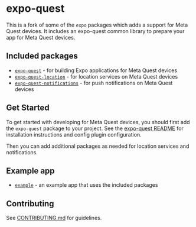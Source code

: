 # expo-quest

This is a fork of some of the `expo` packages which adds a support for Meta Quest devices. It includes an expo-quest common library to prepare your app for Meta Quest devices.

## Included packages

- [`expo-quest`](expo-quest/README.md) - for building Expo applications for Meta Quest devices
- [`expo-quest-location`](expo-quest-location/README.md) - for location services on Meta Quest devices
- [`expo-quest-notifications`](expo-quest-notifications/README.md) - for push notifications on Meta Quest devices

## Get Started

To get started with developing for Meta Quest devices, you should first add the `expo-quest` package to your project. See the [expo-quest README](expo-quest/README.md) for installation instructions and config plugin configuration.

Then you can add additional packages as needed for location services and notifications.

## Example app

- [`example`](example/README.md) - an example app that uses the included packages

## Contributing

See [CONTRIBUTING.md](CONTRIBUTING.md) for guidelines.
